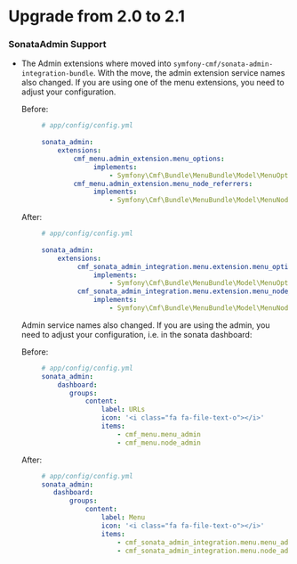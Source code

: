 # Upgrade from 2.0 to 2.1

### SonataAdmin Support

 * The Admin extensions where moved into `symfony-cmf/sonata-admin-integration-bundle`.
   With the move, the admin extension service names also changed. If you are using one of the menu extensions,
   you need to adjust your configuration.
   
   Before:
   
   ```yaml
        # app/config/config.yml
     
        sonata_admin:
            extensions:
                cmf_menu.admin_extension.menu_options:
                     implements:
                         - Symfony\Cmf\Bundle\MenuBundle\Model\MenuOptionsInterface
                cmf_menu.admin_extension.menu_node_referrers:
                     implements:
                         - Symfony\Cmf\Bundle\MenuBundle\Model\MenuNodeReferrersInterface
   ```

    After:
       
   ```yaml
        # app/config/config.yml
                
        sonata_admin:
            extensions:
                 cmf_sonata_admin_integration.menu.extension.menu_options:
                     implements:
                         - Symfony\Cmf\Bundle\MenuBundle\Model\MenuOptionsInterface
                 cmf_sonata_admin_integration.menu.extension.menu_node_referrers:
                     implements:
                         - Symfony\Cmf\Bundle\MenuBundle\Model\MenuNodeReferrersInterface
   ```
   Admin service names also changed. If you are using the admin, you need to adjust your configuration,
   i.e. in the sonata dashboard:
   
   Before:
   
   ```yaml
        # app/config/config.yml
        sonata_admin:
            dashboard:
               groups:
                   content:
                       label: URLs
                       icon: '<i class="fa fa-file-text-o"></i>'
                       items:
                           - cmf_menu.menu_admin
                           - cmf_menu.node_admin
   ```

    After:
       
   ```yaml
        # app/config/config.yml
        sonata_admin:
           dashboard:
               groups:
                   content:
                       label: Menu
                       icon: '<i class="fa fa-file-text-o"></i>'
                       items:
                           - cmf_sonata_admin_integration.menu.menu_admin
                           - cmf_sonata_admin_integration.menu.node_admin
   ```
